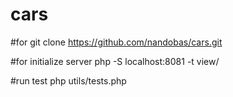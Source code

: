 # cars

#for git clone
https://github.com/nandobas/cars.git

#for initialize server
php -S localhost:8081 -t view/

#run test
php utils/tests.php 



